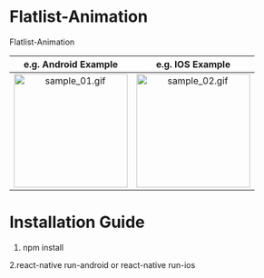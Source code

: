 # Flatlist-Animation

Flatlist-Animation

|e.g. Android Example|e.g. IOS Example|
|:---:|:---:|
|<img src="./androidSample.gif" alt="sample_01.gif" width="200px" /> | <img src="./iosSample.gif" alt="sample_02.gif" width="200px" />|



# Installation Guide

1. npm install

 2.react-native run-android or react-native run-ios



